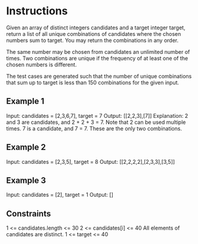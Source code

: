 # Instructions

Given an array of distinct integers candidates and a target integer target, return a list of all unique combinations of candidates where the chosen numbers sum to target. You may return the combinations in any order.

The same number may be chosen from candidates an unlimited number of times. Two combinations are unique if the frequency of at least one of the chosen numbers is different.

The test cases are generated such that the number of unique combinations that sum up to target is less than 150 combinations for the given input.

## Example 1

Input: candidates = [2,3,6,7], target = 7
Output: [[2,2,3],[7]]
Explanation:
2 and 3 are candidates, and 2 + 2 + 3 = 7. Note that 2 can be used multiple times.
7 is a candidate, and 7 = 7.
These are the only two combinations.

## Example 2

Input: candidates = [2,3,5], target = 8
Output: [[2,2,2,2],[2,3,3],[3,5]]

## Example 3

Input: candidates = [2], target = 1
Output: []

## Constraints

1 <= candidates.length <= 30
2 <= candidates[i] <= 40
All elements of candidates are distinct.
1 <= target <= 40
